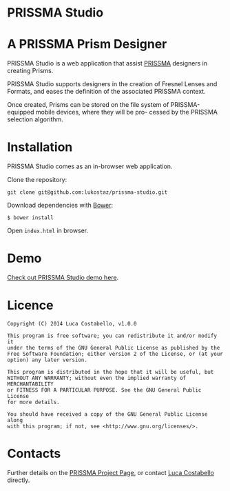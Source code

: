 PRISSMA Studio
===========
# A PRISSMA Prism Designer

PRISSMA Studio is a web application that assist [PRISSMA](http://wimmics.inria.fr/projects/prissma) designers in creating Prisms.

PRISSMA Studio supports designers in the creation of Fresnel Lenses and Formats, and eases the definition of the associated PRISSMA context.

Once created, Prisms can be stored on the file system of PRISSMA-equipped mobile devices, where they will be pro- cessed by the PRISSMA selection algorithm.



# Installation

PRISSMA Studio comes as an in-browser web application.

Clone the repository:

	git clone git@github.com:lukostaz/prissma-studio.git

Download dependencies with [Bower](http://bower.io/):

	$ bower install

Open `index.html` in browser.



# Demo

[Check out PRISSMA Studio demo here](luca.costabello.info/prissma-studio/).


# Licence
	
    Copyright (C) 2014 Luca Costabello, v1.0.0

    This program is free software; you can redistribute it and/or modify it
    under the terms of the GNU General Public License as published by the
    Free Software Foundation; either version 2 of the License, or (at your
    option) any later version.

    This program is distributed in the hope that it will be useful, but
    WITHOUT ANY WARRANTY; without even the implied warranty of MERCHANTABILITY
    or FITNESS FOR A PARTICULAR PURPOSE. See the GNU General Public License
    for more details.

    You should have received a copy of the GNU General Public License along
    with this program; if not, see <http://www.gnu.org/licenses/>.

# Contacts
Further details on the [PRISSMA Project Page](http://wimmics.inria.fr/projects/prissma/), or contact [Luca Costabello](http://luca.costabello.info) directly.


